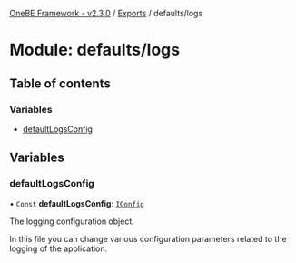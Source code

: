 [OneBE Framework - v2.3.0](../README.md) / [Exports](../modules.md) / defaults/logs

# Module: defaults/logs

## Table of contents

### Variables

- [defaultLogsConfig](defaults_logs.md#defaultlogsconfig)

## Variables

### defaultLogsConfig

• `Const` **defaultLogsConfig**: [`IConfig`](../interfaces/System_IConfig.IConfig.md)

The logging configuration object.

In this file you can change various configuration parameters related to the
logging of the application.
